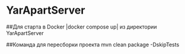 # YarApartServer

##Для старта в Docker 
    |docker compose up| из директории  YarApartServer

##Команда для пересборки проекта
    mvn clean package -DskipTests
